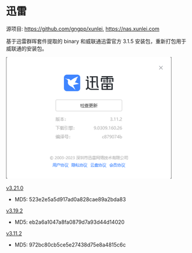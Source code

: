 # 迅雷

源项目: <https://github.com/gngpp/xunlei>, <https://nas.xunlei.com>

基于迅雷群晖套件提取的 binary 和威联通迅雷官方 3.1.5 安装包，重新打包用于威联通的安装包。

![xunlei-pan](./xunlei.bmp)

[v3.21.0](https://github.com/Jay-Young/qpkg/releases/tag/v3.21.0_xunlei-pan)

- MD5: 523e2e5a5d917ad0a828cae89a2bda83

[v3.19.2](https://github.com/Jay-Young/qpkg/releases/tag/v3.19.2_xunlei-pan)

- MD5: eb2a6a1047a8fa0879d7a93d44d14020

[v3.11.2](https://github.com/Jay-Young/qpkg/releases/tag/v3.11.2_xunlei-pan)

- MD5: 972bc80cb5ce5e27438d75e8a4815c6c
